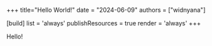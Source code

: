 +++
title="Hello World!"
date = "2024-06-09"
authors = ["widnyana"]

[build]
  list = 'always'
  publishResources = true
  render = 'always'
+++

Hello!


